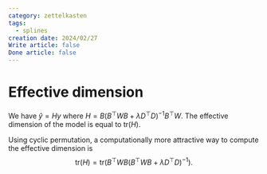 ```yaml
---
category: zettelkasten
tags:
  - splines
creation date: 2024/02/27
Write article: false
Done article: false
---
```

# Effective dimension

We have $\widehat{y} = Hy$ where $H = B(B^\top W B + \lambda D^\top D)^{-1}B^\top W$. The effective dimension of the model is equal to $\text{tr}(H)$.

Using cyclic permutation, a computationally more attractive way to compute the effective dimension is
$$\text{tr}(H) = \text{tr}(B^\top WB(B^\top W B + \lambda D^\top D)^{-1}).$$




